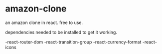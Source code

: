 # amazon-clone
an amazon clone in react. free to use.

dependencies needed to be installed to get it working.

-react-router-dom
-react-transition-group
-react-currency-format
-react-icons
